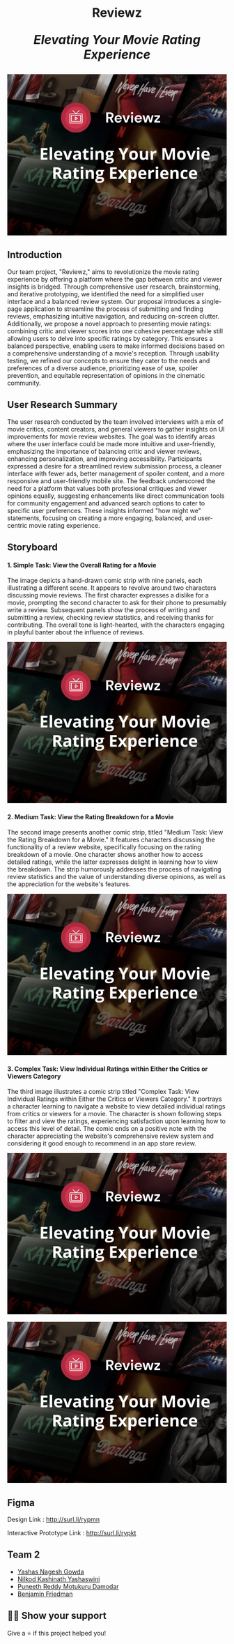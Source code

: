 <h1 align="center">Reviewz
<p align="center"><i>Elevating Your Movie Rating Experience</i></p></h1>

<p align="center"><a href="https://github.com/yashasgowda11/Reviewz"><img src="https://github.com/yashasgowda11/Reviewz/blob/main/Logo.png"/></a></p>

## Introduction

Our team project, "Reviewz," aims to revolutionize the movie rating experience by offering a platform where the gap between critic and viewer insights is bridged. Through comprehensive user research, brainstorming, and iterative prototyping, we identified the need for a simplified user interface and a balanced review system. Our proposal introduces a single-page application to streamline the process of submitting and finding reviews, emphasizing intuitive navigation, and reducing on-screen clutter. Additionally, we propose a novel approach to presenting movie ratings: combining critic and viewer scores into one cohesive percentage while still allowing users to delve into specific ratings by category. This ensures a balanced perspective, enabling users to make informed decisions based on a comprehensive understanding of a movie's reception. Through usability testing, we refined our concepts to ensure they cater to the needs and preferences of a diverse audience, prioritizing ease of use, spoiler prevention, and equitable representation of opinions in the cinematic community.

## User Research Summary

The user research conducted by the team involved interviews with a mix of movie critics, content creators, and general viewers to gather insights on UI improvements for movie review websites. The goal was to identify areas where the user interface could be made more intuitive and user-friendly, emphasizing the importance of balancing critic and viewer reviews, enhancing personalization, and improving accessibility. Participants expressed a desire for a streamlined review submission process, a cleaner interface with fewer ads, better management of spoiler content, and a more responsive and user-friendly mobile site. The feedback underscored the need for a platform that values both professional critiques and viewer opinions equally, suggesting enhancements like direct communication tools for community engagement and advanced search options to cater to specific user preferences. These insights informed "how might we" statements, focusing on creating a more engaging, balanced, and user-centric movie rating experience. 

## Storyboard


#### 1. Simple Task: View the Overall Rating for a Movie 

The image depicts a hand-drawn comic strip with nine panels, each illustrating a different scene. It appears to revolve around two characters discussing movie reviews. The first character expresses a dislike for a movie, prompting the second character to ask for their phone to presumably write a review. Subsequent panels show the process of writing and submitting a review, checking review statistics, and receiving thanks for contributing. The overall tone is light-hearted, with the characters engaging in playful banter about the influence of reviews.

<p align="center"><img src="https://github.com/yashasgowda11/Reviewz/blob/main/Logo.png"/></p>

#### 2. Medium Task: View the Rating Breakdown for a Movie 

The second image presents another comic strip, titled "Medium Task: View the Rating Breakdown for a Movie." It features characters discussing the functionality of a review website, specifically focusing on the rating breakdown of a movie. One character shows another how to access detailed ratings, while the latter expresses delight in learning how to view the breakdown. The strip humorously addresses the process of navigating review statistics and the value of understanding diverse opinions, as well as the appreciation for the website's features. 

<p align="center"><img src="https://github.com/yashasgowda11/Reviewz/blob/main/Logo.png"/></p>

#### 3. Complex Task: View Individual Ratings within Either the Critics or Viewers Category 

The third image illustrates a comic strip titled "Complex Task: View Individual Ratings within Either the Critics or Viewers Category." It portrays a character learning to navigate a website to view detailed individual ratings from critics or viewers for a movie. The character is shown following steps to filter and view the ratings, experiencing satisfaction upon learning how to access this level of detail. The comic ends on a positive note with the character appreciating the website's comprehensive review system and considering it good enough to recommend in an app store review.

<p align="center"><img src="https://github.com/yashasgowda11/Reviewz/blob/main/Logo.png"/></p>
<p align="center"><img src="https://github.com/yashasgowda11/Reviewz/blob/main/Logo.png"/></p>

## Figma

Design Link : http://surl.li/rypmn

Interactive Prototype Link : http://surl.li/rypkt

## Team 2

- <a href="https://github.com/yashasgowda11">Yashas Nagesh Gowda</a>
- <a href="https://github.com/nkyashaswini">Nilkod Kashinath Yashaswini</a>
- <a href="https://github.com/MDPuneethReddy">Puneeth Reddy Motukuru Damodar</a>
- <a href="https://github.com/benjaminfriedman1">Benjamin Friedman</a>

## :man_astronaut: Show your support

Give a ⭐️ if this project helped you!

